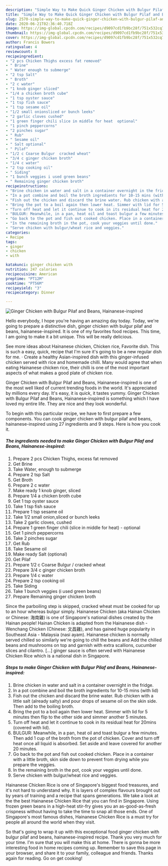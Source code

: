 ```yaml
---
description: "Simple Way to Make Quick Ginger Chicken with Bulgur Pilaf and Beans, Hainanese-inspired"
title: "Simple Way to Make Quick Ginger Chicken with Bulgur Pilaf and Beans, Hainanese-inspired"
slug: 2570-simple-way-to-make-quick-ginger-chicken-with-bulgur-pilaf-and-beans-hainanese-inspired
date: 2020-06-21T02:36:40.718Z
image: https://img-global.cpcdn.com/recipes/d9097cd1fb9bc28f/751x532cq70/ginger-chicken-with-bulgur-pilaf-and-beans-hainanese-inspired-recipe-main-photo.jpg
thumbnail: https://img-global.cpcdn.com/recipes/d9097cd1fb9bc28f/751x532cq70/ginger-chicken-with-bulgur-pilaf-and-beans-hainanese-inspired-recipe-main-photo.jpg
cover: https://img-global.cpcdn.com/recipes/d9097cd1fb9bc28f/751x532cq70/ginger-chicken-with-bulgur-pilaf-and-beans-hainanese-inspired-recipe-main-photo.jpg
author: Francis Bowers
ratingvalue: 4
reviewcount: 8
recipeingredient:
- "2 pcs Chicken Thighs excess fat removed"
- " Brine"
- " Water enough to submerge"
- "2 tsp Salt"
- " Broth"
- "2 c water"
- "1 knob ginger sliced"
- "1/4 a chicken broth cube"
- "1 tsp oyster sauce"
- "1 tsp fish sauce"
- "1 tsp sesame oil"
- "1/2 small onionsliced or bunch leeks"
- "2 garlic cloves cushed"
- "1 green finger chili slice in middle for heat  optional"
- "1 pinch peppercorns"
- "2 pinches sugar"
- " Rub"
- " Sesame oil"
- " Salt optional"
- " Pilaf"
- "1/2 c Coarse Bulgur  cracked wheat"
- "3/4 c ginger chicken broth"
- "1/4 c water"
- "2 tsp cooking oil"
- " Siding"
- "1 bunch veggies i used green beans"
- " Remaining ginger chicken broth"
recipeinstructions:
- "Brine chicken in water and salt in a container overnight in the fridge."
- "In a pot combine and boil the broth ingredients for 10-15 mins (with lid)"
- "Fish out the chicken and discard the brine water. Rub chicken with a little salt (already salty) and pour drops of sesame oil on the skin side. Then add to the boiling broth."
- "Bring the pot to a boil again then lower heat. Simmer with lid for 5 minutes then flip to the other side and simmer another 5 minutes."
- "Turn off heat and let it continue to cook in its residual heat for 20mins (covered with lid)."
- "BULGUR: Meanwhile, in a pan, heat oil and toast bulgur a few minutes. Then add 1 cup of the broth from the pot of chicken. Cover and turn off heat once all liquid is absorbed. Set aside and leave covered for another 20 minutes."
- "Go back to the pot and fish out cooked chicken. Place in a container with a little broth, skin side down to prevent from drying while you prepare the veggies."
- "In the remaining broth in the pot, cook your veggies until done."
- "Serve chicken with bulgur/wheat rice and veggies."
categories:
- Recipe
tags:
- ginger
- chicken
- with

katakunci: ginger chicken with 
nutrition: 247 calories
recipecuisine: American
preptime: "PT12M"
cooktime: "PT56M"
recipeyield: "3"
recipecategory: Dinner

---
```



![Ginger Chicken with Bulgur Pilaf and Beans, Hainanese-inspired](https://img-global.cpcdn.com/recipes/d9097cd1fb9bc28f/751x532cq70/ginger-chicken-with-bulgur-pilaf-and-beans-hainanese-inspired-recipe-main-photo.jpg)

Hello everybody, I hope you're having an amazing day today. Today, we're going to prepare a distinctive dish, ginger chicken with bulgur pilaf and beans, hainanese-inspired. It is one of my favorites food recipes. This time, I am going to make it a bit unique. This will be really delicious.

See more ideas about Hainanese chicken, Chicken rice, Favorite dish. This is such a easy, quick, recipe that I&#39;m sure it&#39;s going to be a new regular dish for me. · Create a healthy Asian-inspired dish with this ginger-infused chicken served with rice and homemade chilli. Many would agree that when eating Hainanese chicken rice, their chilli is one of the most important aspects of what makes a good plate of chicken rice.

Ginger Chicken with Bulgur Pilaf and Beans, Hainanese-inspired is one of the most well liked of current trending foods in the world. It's appreciated by millions every day. It's easy, it is quick, it tastes yummy. Ginger Chicken with Bulgur Pilaf and Beans, Hainanese-inspired is something which I have loved my entire life. They are nice and they look wonderful.


To begin with this particular recipe, we have to first prepare a few components. You can cook ginger chicken with bulgur pilaf and beans, hainanese-inspired using 27 ingredients and 9 steps. Here is how you cook it.

<!--inarticleads1-->

##### The ingredients needed to make Ginger Chicken with Bulgur Pilaf and Beans, Hainanese-inspired:

1. Prepare 2 pcs Chicken Thighs, excess fat removed
1. Get  Brine
1. Take  Water, enough to submerge
1. Prepare 2 tsp Salt
1. Get  Broth
1. Prepare 2 c water
1. Make ready 1 knob ginger, sliced
1. Prepare 1/4 a chicken broth cube
1. Get 1 tsp oyster sauce
1. Take 1 tsp fish sauce
1. Prepare 1 tsp sesame oil
1. Take 1/2 small onion,sliced or bunch leeks
1. Take 2 garlic cloves, cushed
1. Prepare 1 green finger chili (slice in middle for heat) - optional
1. Get 1 pinch peppercorns
1. Take 2 pinches sugar
1. Get  Rub
1. Take  Sesame oil
1. Make ready  Salt (optional)
1. Get  Pilaf
1. Prepare 1/2 c Coarse Bulgur / cracked wheat
1. Prepare 3/4 c ginger chicken broth
1. Prepare 1/4 c water
1. Prepare 2 tsp cooking oil
1. Take  Siding
1. Take 1 bunch veggies (i used green beans)
1. Prepare  Remaining ginger chicken broth


Since the parboiling step is skipped, cracked wheat must be cooked for up to an hour whereas bulgur simply. Hainanese Chicken (aka Hainan Chicken or Chinese: 海南雞) is one of Singapore&#39;s national dishes created by the Hainan people! Hainan Chicken is adapted from the Hainanese dish - Wenchang Chicken (Chinese: 文昌雞), and has gained huge popularity in Southeast Asia - Malaysia (nasi ayam). Hainanese chicken is normally served chilled so similarly we&#39;re going to chill the beans and Add the chilled beans and mushrooms on top and garnish with extra scallions, cucumber slices and cilantro. […] ginger sauce is often served with Hainanese Chicken Rice which is a national dish in Singapore. 

<!--inarticleads2-->

##### Steps to make Ginger Chicken with Bulgur Pilaf and Beans, Hainanese-inspired:

1. Brine chicken in water and salt in a container overnight in the fridge.
1. In a pot combine and boil the broth ingredients for 10-15 mins (with lid)
1. Fish out the chicken and discard the brine water. Rub chicken with a little salt (already salty) and pour drops of sesame oil on the skin side. Then add to the boiling broth.
1. Bring the pot to a boil again then lower heat. Simmer with lid for 5 minutes then flip to the other side and simmer another 5 minutes.
1. Turn off heat and let it continue to cook in its residual heat for 20mins (covered with lid).
1. BULGUR: Meanwhile, in a pan, heat oil and toast bulgur a few minutes. Then add 1 cup of the broth from the pot of chicken. Cover and turn off heat once all liquid is absorbed. Set aside and leave covered for another 20 minutes.
1. Go back to the pot and fish out cooked chicken. Place in a container with a little broth, skin side down to prevent from drying while you prepare the veggies.
1. In the remaining broth in the pot, cook your veggies until done.
1. Serve chicken with bulgur/wheat rice and veggies.


Hainanese Chicken Rice is one of Singapore&#39;s biggest food treasures, and it&#39;s not hard to understand why. It is layers of complex flavours brought out by years of training and a recipe that spans generations. We take a look at the the best Hainanese Chicken Rice that you can find in Singapore. Using frozen green beans in a high-heat stir-fry gives you an as-good-as-fresh crispness without having to take the time to snap all those ends. One of Singapore&#39;s most famous dishes, Hainanese Chicken Rice is a must try for people all around the world when they visit. 

So that's going to wrap it up with this exceptional food ginger chicken with bulgur pilaf and beans, hainanese-inspired recipe. Thank you very much for your time. I'm sure that you will make this at home. There is gonna be more interesting food in home recipes coming up. Remember to save this page in your browser, and share it to your family, colleague and friends. Thanks again for reading. Go on get cooking!
